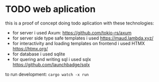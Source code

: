 # TODO web aplication

this is a proof of concept doing todo aplication with these technologies:
- for server i used Axum: https://github.com/tokio-rs/axum
- for server side type safe templates i used https://maud.lambda.xyz/
- for interactivity and loading templates on frontend i used HTMX https://htmx.org/
- for database i used sqlite
- for quering and writing sql i used sqlx https://github.com/launchbadge/sqlx

to run development:
```cargo watch -x run```
